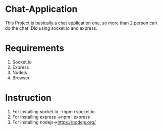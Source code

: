 # Chat-Application
This Project is basically a chat application one, so more than 2 person can do the chat. Did using socket.io and express.

# Requirements
1. Socket.io
2. Express
3. Nodejs
4. Browser

# Instruction
1. For installing socket.io ->npm i socket.io
2. For installing express ->npm i express
3. For installing nodejs->https://nodejs.org/
